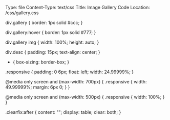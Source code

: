 Type: file
Content-Type: text/css
Title: Image Gallery Code
Location: /css/gallery.css

div.gallery {
    border: 1px solid #ccc;
  }
  
  div.gallery:hover {
    border: 1px solid #777;
  }
  
  div.gallery img {
    width: 100%;
    height: auto;
  }
  
  div.desc {
    padding: 15px;
    text-align: center;
  }
  
  * {
    box-sizing: border-box;
  }
  
  .responsive {
    padding: 0 6px;
    float: left;
    width: 24.99999%;
  }
  
  @media only screen and (max-width: 700px) {
    .responsive {
      width: 49.99999%;
      margin: 6px 0;
    }
  }
  
  @media only screen and (max-width: 500px) {
    .responsive {
      width: 100%;
    }
  }
  
  .clearfix:after {
    content: "";
    display: table;
    clear: both;
  }
